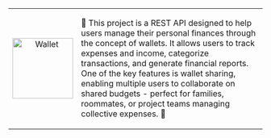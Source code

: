<table align="center">
  <tr>
    <td align="center" width="120"><img src="https://c.tenor.com/cz6_K79yXRgAAAAd/tenor.gif" alt="Wallet" width="120"></td>
    <td>
      <p> 💸 This project is a REST API designed to help users manage their personal finances through the concept of wallets. It allows users to track expenses and income, categorize transactions, and generate financial reports. One of the key features is wallet sharing, enabling multiple users to collaborate on shared budgets - perfect for families, roommates, or project teams managing collective expenses. 💸</p>
    </td>
  </tr>
</table>